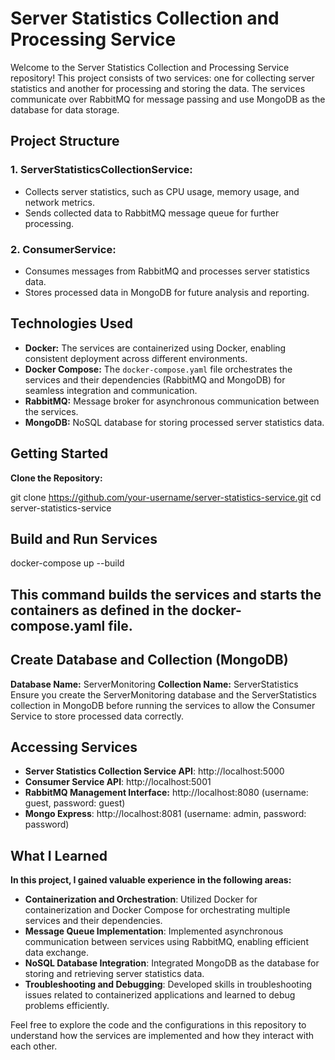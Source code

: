 # Server Statistics Collection and Processing Service

Welcome to the Server Statistics Collection and Processing Service repository! This project consists of two services: one for collecting server statistics and another for processing and storing the data. The services communicate over RabbitMQ for message passing and use MongoDB as the database for data storage.

## Project Structure

### 1. ServerStatisticsCollectionService:
- Collects server statistics, such as CPU usage, memory usage, and network metrics.
- Sends collected data to RabbitMQ message queue for further processing.

### 2. ConsumerService:
- Consumes messages from RabbitMQ and processes server statistics data.
- Stores processed data in MongoDB for future analysis and reporting.

## Technologies Used

- **Docker:** The services are containerized using Docker, enabling consistent deployment across different environments.
- **Docker Compose:** The `docker-compose.yaml` file orchestrates the services and their dependencies (RabbitMQ and MongoDB) for seamless integration and communication.
- **RabbitMQ:** Message broker for asynchronous communication between the services.
- **MongoDB:** NoSQL database for storing processed server statistics data.

## Getting Started
**Clone the Repository:**
   
   git clone https://github.com/your-username/server-statistics-service.git
   cd server-statistics-service
## Build and Run Services


docker-compose up --build
## This command builds the services and starts the containers as defined in the docker-compose.yaml file.

## Create Database and Collection (MongoDB)
**Database Name:** ServerMonitoring
**Collection Name:** ServerStatistics
Ensure you create the ServerMonitoring database and the ServerStatistics collection in MongoDB before running the services to allow the Consumer Service to store processed data correctly.

## Accessing Services
- **Server Statistics Collection Service API**: http://localhost:5000
- **Consumer Service API**: http://localhost:5001
- **RabbitMQ Management Interface:** http://localhost:8080 (username: guest, password: guest)
- **Mongo Express**: http://localhost:8081 (username: admin, password: password)
  
## What I Learned
**In this project, I gained valuable experience in the following areas:**

- **Containerization and Orchestration**: Utilized Docker for containerization and Docker Compose for orchestrating multiple services and their dependencies.
- **Message Queue Implementation**: Implemented asynchronous communication between services using RabbitMQ, enabling efficient data exchange.
- **NoSQL Database Integration**: Integrated MongoDB as the database for storing and retrieving server statistics data.
- **Troubleshooting and Debugging**: Developed skills in troubleshooting issues related to containerized applications and learned to debug problems efficiently.

Feel free to explore the code and the configurations in this repository to understand how the services are implemented and how they interact with each other.
